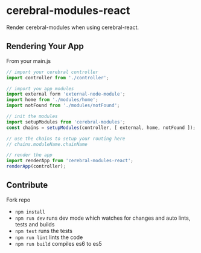 # cerebral-modules-react

Render cerebral-modules when using cerebral-react.

## Rendering Your App

From your main.js

```js
// import your cerebral controller
import controller from './controller';

// import you app modules
import external form 'external-node-module';
import home from './modules/home';
import notFound from './modules/notFound';

// init the modules
import setupModules from 'cerebral-modules';
const chains = setupModules(controller, [ external, home, notFound ]);

// use the chains to setup your routing here
// chains.moduleName.chainName

// render the app
import renderApp from 'cerebral-modules-react';
renderApp(controller);
```

## Contribute

Fork repo

* `npm install`
* `npm run dev` runs dev mode which watches for changes and auto lints, tests and builds
* `npm test` runs the tests
* `npm run lint` lints the code
* `npm run build` compiles es6 to es5

